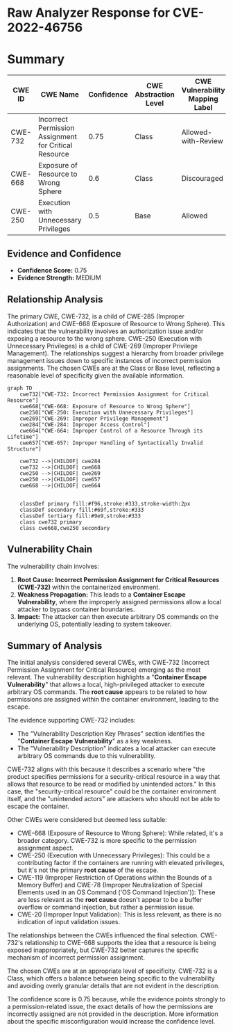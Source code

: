 # Raw Analyzer Response for CVE-2022-46756

# Summary
| CWE ID | CWE Name | Confidence | CWE Abstraction Level | CWE Vulnerability Mapping Label | CWE-Vulnerability Mapping Notes |
|---|---|---|---|---|---|
| CWE-732 | Incorrect Permission Assignment for Critical Resource | 0.75 | Class | Allowed-with-Review | Primary CWE |
| CWE-668 | Exposure of Resource to Wrong Sphere | 0.6 | Class | Discouraged | Secondary Candidate |
| CWE-250 | Execution with Unnecessary Privileges | 0.5 | Base | Allowed | Secondary Candidate |

## Evidence and Confidence

*   **Confidence Score:** 0.75
*   **Evidence Strength:** MEDIUM

## Relationship Analysis
The primary CWE, CWE-732, is a child of CWE-285 (Improper Authorization) and CWE-668 (Exposure of Resource to Wrong Sphere). This indicates that the vulnerability involves an authorization issue and/or exposing a resource to the wrong sphere. CWE-250 (Execution with Unnecessary Privileges) is a child of CWE-269 (Improper Privilege Management). The relationships suggest a hierarchy from broader privilege management issues down to specific instances of incorrect permission assignments. The chosen CWEs are at the Class or Base level, reflecting a reasonable level of specificity given the available information.

```mermaid
graph TD
    cwe732["CWE-732: Incorrect Permission Assignment for Critical Resource"]
    cwe668["CWE-668: Exposure of Resource to Wrong Sphere"]
    cwe250["CWE-250: Execution with Unnecessary Privileges"]
    cwe269["CWE-269: Improper Privilege Management"]
    cwe284["CWE-284: Improper Access Control"]
    cwe664["CWE-664: Improper Control of a Resource Through its Lifetime"]
    cwe657["CWE-657: Improper Handling of Syntactically Invalid Structure"]

    cwe732 -->|CHILDOF| cwe284
    cwe732 -->|CHILDOF| cwe668
    cwe250 -->|CHILDOF| cwe269
    cwe250 -->|CHILDOF| cwe657
    cwe668 -->|CHILDOF| cwe664
    

    classDef primary fill:#f96,stroke:#333,stroke-width:2px
    classDef secondary fill:#69f,stroke:#333
    classDef tertiary fill:#9e9,stroke:#333
    class cwe732 primary
    class cwe668,cwe250 secondary
```

## Vulnerability Chain
The vulnerability chain involves:

1.  **Root Cause:** **Incorrect Permission Assignment for Critical Resources (CWE-732)** within the containerized environment.
2.  **Weakness Propagation:** This leads to a **Container Escape Vulnerability**, where the improperly assigned permissions allow a local attacker to bypass container boundaries.
3.  **Impact:** The attacker can then execute arbitrary OS commands on the underlying OS, potentially leading to system takeover.

## Summary of Analysis
The initial analysis considered several CWEs, with CWE-732 (Incorrect Permission Assignment for Critical Resource) emerging as the most relevant. The vulnerability description highlights a "**Container Escape Vulnerability**" that allows a local, high-privileged attacker to execute arbitrary OS commands. The **root cause** appears to be related to how permissions are assigned within the container environment, leading to the escape.

The evidence supporting CWE-732 includes:
*   The "Vulnerability Description Key Phrases" section identifies the "**Container Escape Vulnerability**" as a key weakness.
*   The "Vulnerability Description" indicates a local attacker can execute arbitrary OS commands due to this vulnerability.

CWE-732 aligns with this because it describes a scenario where "the product specifies permissions for a security-critical resource in a way that allows that resource to be read or modified by unintended actors." In this case, the "security-critical resource" could be the container environment itself, and the "unintended actors" are attackers who should not be able to escape the container.

Other CWEs were considered but deemed less suitable:

*   CWE-668 (Exposure of Resource to Wrong Sphere): While related, it's a broader category. CWE-732 is more specific to the permission assignment aspect.
*   CWE-250 (Execution with Unnecessary Privileges): This could be a contributing factor if the containers are running with elevated privileges, but it's not the primary **root cause** of the escape.
*   CWE-119 (Improper Restriction of Operations within the Bounds of a Memory Buffer) and CWE-78 (Improper Neutralization of Special Elements used in an OS Command ('OS Command Injection')): These are less relevant as the **root cause** doesn't appear to be a buffer overflow or command injection, but rather a permission issue.
*   CWE-20 (Improper Input Validation): This is less relevant, as there is no indication of input validation issues.

The relationships between the CWEs influenced the final selection. CWE-732's relationship to CWE-668 supports the idea that a resource is being exposed inappropriately, but CWE-732 better captures the specific mechanism of incorrect permission assignment.

The chosen CWEs are at an appropriate level of specificity. CWE-732 is a Class, which offers a balance between being specific to the vulnerability and avoiding overly granular details that are not evident in the description.

The confidence score is 0.75 because, while the evidence points strongly to a permission-related issue, the exact details of how the permissions are incorrectly assigned are not provided in the description. More information about the specific misconfiguration would increase the confidence level.